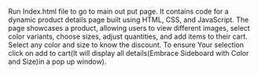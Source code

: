 Run Index.html file to go to main out put page.
It contains code for a dynamic product details page built using HTML, CSS, and JavaScript. The page showcases a product, allowing users to view different images, select color variants, choose sizes, adjust quantities, and add items to their cart.
Select any color and size to know the discount.
To ensure Your selection click on add to cart(It will display all details(Embrace Sideboard with Color and Size)in a pop up window).
